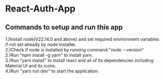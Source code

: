 # React-Auth-App
## Commands to setup and run this app
1.)Install node(V22.14.0 and above) and set required environment variables if not set already by node installer.<br>
2.)Check if node is installed by running command "node --version"<br>
2.)Run "npm install -g yarn" to install yarn.<br> 
3.)Run "yarn install" to install react and all of its dependencies including Material UI and its icons.<br> 
4.)Run "yarn run dev" to start the application. 
